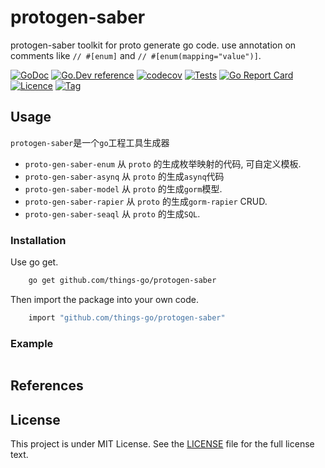 # protogen-saber

protogen-saber toolkit for proto generate go code. use annotation on comments like `// #[enum]` and `// #[enum(mapping="value")]`.

[![GoDoc](https://godoc.org/github.com/things-go/protogen-saber?status.svg)](https://godoc.org/github.com/things-go/protogen-saber)
[![Go.Dev reference](https://img.shields.io/badge/go.dev-reference-blue?logo=go&logoColor=white)](https://pkg.go.dev/github.com/things-go/protogen-saber?tab=doc)
[![codecov](https://codecov.io/gh/things-go/protogen-saber/branch/main/graph/badge.svg)](https://codecov.io/gh/things-go/protogen-saber)
[![Tests](https://github.com/things-go/protogen-saber/actions/workflows/ci.yml/badge.svg)](https://github.com/things-go/protogen-saber/actions/workflows/ci.yml)
[![Go Report Card](https://goreportcard.com/badge/github.com/things-go/protogen-saber)](https://goreportcard.com/report/github.com/things-go/protogen-saber)
[![Licence](https://img.shields.io/github/license/things-go/protogen-saber)](https://raw.githubusercontent.com/things-go/protogen-saber/main/LICENSE)
[![Tag](https://img.shields.io/github/v/tag/things-go/protogen-saber)](https://github.com/things-go/protogen-saber/tags)

## Usage

`protogen-saber`是一个`go`工程工具生成器

- `proto-gen-saber-enum` 从 `proto` 的生成枚举映射的代码, 可自定义模板.
- `proto-gen-saber-asynq` 从 `proto` 的生成`asynq`代码
- `proto-gen-saber-model` 从 `proto` 的生成`gorm`模型.
- `proto-gen-saber-rapier` 从 `proto` 的生成`gorm-rapier` CRUD.
- `proto-gen-saber-seaql` 从 `proto` 的生成`SQL`.

### Installation

Use go get.
```bash
    go get github.com/things-go/protogen-saber
```

Then import the package into your own code.
```bash
    import "github.com/things-go/protogen-saber"
```

### Example

[embedmd]:# (examples/main.go go)
```go

```

## References

## License

This project is under MIT License. See the [LICENSE](LICENSE) file for the full license text.